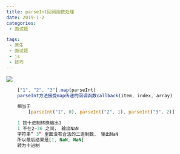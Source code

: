 ```yaml
---
title: parseInt回调函数处理
date: 2019-1-2
categories:
 - 面试题

tags:
 - 原生
 - 面试题
 - js 
 - 技巧
---
```

![](https://cdn.jsdelivr.net/gh/levidc/blogImg/img/42.jpg)

<!-- more -->
```js
    ["1", "2", "3"].map(parseInt)
    parseInt方法接受map传递的回调函数callback(item, index, array)
```

```js
    相当于
        [parseInt("1", 0), parseInt("2", 1), parseInt("3", 2)]
```

```js
    1 按十进制转换输出1
    1 不在2~36 之间， 输出NaN
    字符串” 3“ 里面没有合法的二进制数， 输出NaN
    所以最后结果是[1, NaN, NaN]
    转为十进制
```
